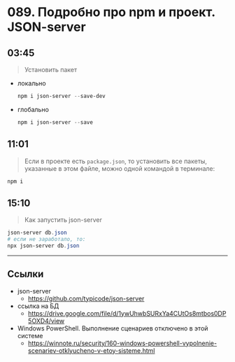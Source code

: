# 089. Подробно про npm и проект. JSON-server

## 03:45
>Установить пакет
- локально
	```PowerShell
	npm i json-server --save-dev
	```
- глобально
	```PowerShell
	npm i json-server --save
	```

## 11:01

>Если в проекте есть `package.json`, то установить все пакеты, указанные в этом файле, можно одной командой в терминале:

```PowerShell
npm i
```

## 15:10
> Как запустить json-server
```PowerShell
json-server db.json
# если не заработало, то:
npx json-server db.json
```

---

## Ссылки

- json-server
	- https://github.com/typicode/json-server
- ссылка на БД
	- https://drive.google.com/file/d/1ywUhwbSURxYa4CUtOs8mtbos0DP5OXD4/view
- Windows PowerShell. Выполнение сценариев отключено в этой системе
	- https://winnote.ru/security/160-windows-powershell-vypolnenie-scenariev-otklyucheno-v-etoy-sisteme.html
